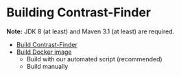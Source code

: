 # Building Contrast-Finder

**Note:** JDK 8 (at least) and Maven 3.1 (at least) are required.

* [Build Contrast-Finder](Build_contrast-finer.md)
* [Build Docker image](Build_Docker_image.md)
  * Build with our automated script (recommended)
  * Build manually


